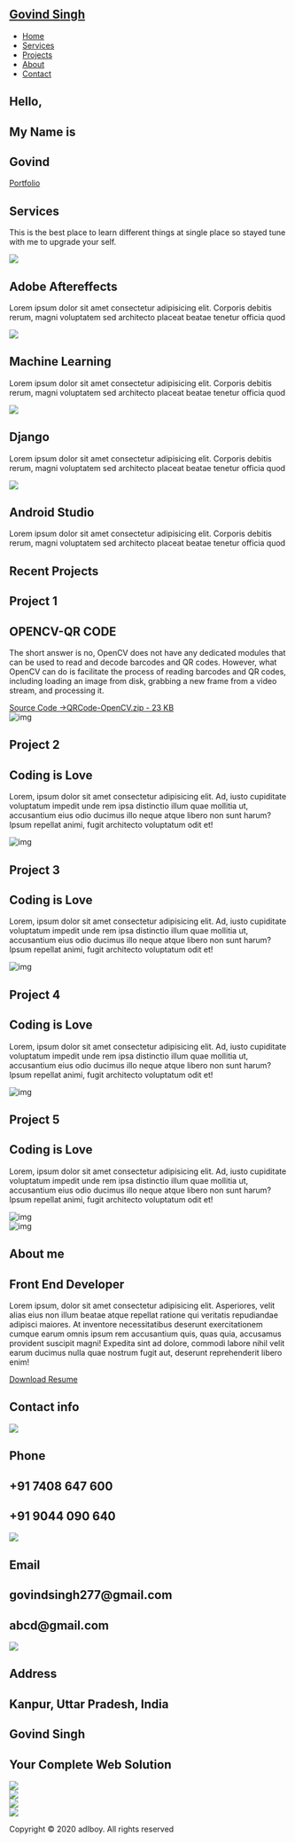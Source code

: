 <!DOCTYPE html>
<html lang="en">
<head>
  <meta charset="UTF-8">
  <meta name="viewport" content="width=device-width, initial-scale=1.0">
  <link rel="stylesheet" href="style.css">
  <title>My Website</title>
</head>
<body>
  <!-- Header -->
  <section id="header">
    <div class="header container">
      <div class="nav-bar">
        <div class="brand">
          <a href="#hero"><h1><span>G</span>ovind <span>S</span>ingh</h1></a>
        </div>
        <div class="nav-list">
          <div class="hamburger"><div class="bar"></div></div>
          <ul>
            <li><a href="#hero" data-after="Home">Home</a></li>
            <li><a href="#services" data-after="Service">Services</a></li>
            <li><a href="#projects" data-after="Projects">Projects</a></li>
            <li><a href="#about" data-after="About">About</a></li>
            <li><a href="#contact" data-after="Contact">Contact</a></li>
          </ul>
        </div>
      </div>
    </div>
  </section>
  <!-- End Header -->


  <!-- Hero Section  -->
  <section id="hero">
    <div class="hero container">
      <div>
        <h1>Hello, <span></span></h1>
        <h1>My Name is <span></span></h1>
        <h1>Govind <span></span></h1>
        <a href="#projects" type="button" class="cta">Portfolio</a>
      </div>
    </div>
  </section>
  <!-- End Hero Section  -->

  <!-- Service Section -->
  <section id="services">
    <div class="services container">
      <div class="service-top">
        <h1 class="section-title">Serv<span>i</span>ces</h1>
        <p>This is the best place to learn different things at single place so stayed tune with me to upgrade your self.</p>
      </div>
      <div class="service-bottom">
        <div class="service-item">
          <div class="icon"><img src="C:\Users\Pinki\Desktop\one-page-website-html-css-project-for-practice-master\one-page-website-html-css-project-for-practice-master\img/alogo.png"/></div>
          <h2>Adobe Aftereffects</h2>
          <p>Lorem ipsum dolor sit amet consectetur adipisicing elit. Corporis debitis rerum, magni voluptatem sed architecto placeat beatae tenetur officia quod</p>
        </div>
        <div class="service-item">
          <div class="icon"><img src="C:\Users\Pinki\Desktop\one-page-website-html-css-project-for-practice-master\one-page-website-html-css-project-for-practice-master\img/mlogo.png"></div>
          <h2>Machine Learning</h2>
          <p>Lorem ipsum dolor sit amet consectetur adipisicing elit. Corporis debitis rerum, magni voluptatem sed architecto placeat beatae tenetur officia quod</p>
        </div>
        <div class="service-item">
          <div class="icon"><img src="C:\Users\Pinki\Desktop\one-page-website-html-css-project-for-practice-master\one-page-website-html-css-project-for-practice-master\img/dlogo.png"/></div>
          <h2>Django</h2>
          <p>Lorem ipsum dolor sit amet consectetur adipisicing elit. Corporis debitis rerum, magni voluptatem sed architecto placeat beatae tenetur officia quod</p>
        </div>
        <div class="service-item">
          <div class="icon"><img src="C:\Users\Pinki\Desktop\one-page-website-html-css-project-for-practice-master\one-page-website-html-css-project-for-practice-master\img/alogo.png"/></div>
          <h2>Android Studio</h2>
          <p>Lorem ipsum dolor sit amet consectetur adipisicing elit. Corporis debitis rerum, magni voluptatem sed architecto placeat beatae tenetur officia quod</p>
        </div>
      </div>
    </div>
  </section>
  <!-- End Service Section -->

  <!-- Projects Section -->
  <section id="projects">
    <div class="projects container">
      <div class="projects-header">
        <h1 class="section-title">Recent <span>Projects</span></h1>
      </div>
      <div class="all-projects">
        <div class="project-item">
          <div class="project-info">
            <h1>Project 1</h1>
            <h2>OPENCV-QR CODE</h2>
            <p>The short answer is no, OpenCV does not have any dedicated modules that can be used to read and decode barcodes and QR codes. However, what OpenCV can do is facilitate the process of reading barcodes and QR codes, including loading an image from disk, grabbing a new frame from a video stream, and processing it.</p><a href="https://usersdrive.com/6ygre8hpcsme.html" target=_blank>Source Code ->QRCode-OpenCV.zip - 23 KB</a>
          </div>
          <div class="project-img">
            <img src="http://www.signsnsuch.com/wp-content/uploads/2013/02/theo_qr_codes2.jpg" alt="img">
          </div>
        </div>
        <div class="project-item">
          <div class="project-info">
            <h1>Project 2</h1>
            <h2>Coding is Love</h2>
            <p>Lorem, ipsum dolor sit amet consectetur adipisicing elit. Ad, iusto cupiditate voluptatum impedit unde rem ipsa distinctio illum quae mollitia ut, accusantium eius odio ducimus illo neque atque libero non sunt harum? Ipsum repellat animi, fugit architecto voluptatum odit et!</p>
          </div>
          <div class="project-img">
            <img src="./img/img-1.png" alt="img">
          </div>
        </div>
        <div class="project-item">
          <div class="project-info">
            <h1>Project 3</h1>
            <h2>Coding is Love</h2>
            <p>Lorem, ipsum dolor sit amet consectetur adipisicing elit. Ad, iusto cupiditate voluptatum impedit unde rem ipsa distinctio illum quae mollitia ut, accusantium eius odio ducimus illo neque atque libero non sunt harum? Ipsum repellat animi, fugit architecto voluptatum odit et!</p>
          </div>
          <div class="project-img">
            <img src="./img/img-1.png" alt="img">
          </div>
        </div>
        <div class="project-item">
          <div class="project-info">
            <h1>Project 4</h1>
            <h2>Coding is Love</h2>
            <p>Lorem, ipsum dolor sit amet consectetur adipisicing elit. Ad, iusto cupiditate voluptatum impedit unde rem ipsa distinctio illum quae mollitia ut, accusantium eius odio ducimus illo neque atque libero non sunt harum? Ipsum repellat animi, fugit architecto voluptatum odit et!</p>
          </div>
          <div class="project-img">
            <img src="./img/img-1.png" alt="img">
          </div>
        </div>
        <div class="project-item">
          <div class="project-info">
            <h1>Project 5</h1>
            <h2>Coding is Love</h2>
            <p>Lorem, ipsum dolor sit amet consectetur adipisicing elit. Ad, iusto cupiditate voluptatum impedit unde rem ipsa distinctio illum quae mollitia ut, accusantium eius odio ducimus illo neque atque libero non sunt harum? Ipsum repellat animi, fugit architecto voluptatum odit et!</p>
          </div>
          <div class="project-img">
            <img src="./img/img-1.png" alt="img">
          </div>
        </div>
      </div>
    </div>
  </section>
  <!-- End Projects Section -->

  <!-- About Section -->
  <section id="about">
    <div class="about container">
      <div class="col-left">
        <div class="about-img">
          <img src="./img/img-2.jpg" alt="img">
        </div>
      </div>
      <div class="col-right">
        <h1 class="section-title">About <span>me</span></h1>
        <h2>Front End Developer</h2>
        <p>Lorem ipsum, dolor sit amet consectetur adipisicing elit. Asperiores, velit alias eius non illum beatae atque repellat ratione qui veritatis repudiandae adipisci maiores. At inventore necessitatibus deserunt exercitationem cumque earum omnis ipsum rem accusantium quis, quas quia, accusamus provident suscipit magni! Expedita sint ad dolore, commodi labore nihil velit earum ducimus nulla quae nostrum fugit aut, deserunt reprehenderit libero enim!</p>
        <a href="#" class="cta">Download Resume</a>
      </div>
    </div>
  </section>
  <!-- End About Section -->

  <!-- Contact Section -->
  <section id="contact">
    <div class="contact container">
      <div><h1 class="section-title">Contact <span>info</span></h1></div>
      <div class="contact-items">
        <div class="contact-item">
          <div class="icon"><img src="https://img.icons8.com/bubbles/100/000000/phone.png"/></div>
          <div class="contact-info">
            <h1>Phone</h1>
            <h2>+91 7408 647 600</h2>
            <h2>+91 9044 090 640</h2>
          </div>
        </div>
        <div class="contact-item">
          <div class="icon"><img src="https://img.icons8.com/bubbles/100/000000/new-post.png"/></div>
          <div class="contact-info">
            <h1>Email</h1>
            <h2>govindsingh277@gmail.com</h2>
            <h2>abcd@gmail.com</h2>
          </div>
        </div>
        <div class="contact-item">
          <div class="icon"><img src="https://img.icons8.com/bubbles/100/000000/map-marker.png"/></div>
          <div class="contact-info">
            <h1>Address</h1>
            <h2>Kanpur, Uttar Pradesh, India</h2>
          </div>
        </div>
      </div>
    </div>
  </section>
  <!-- End Contact Section -->

  <!-- Footer -->
  <section id="footer">
    <div class="footer container">
      <div class="brand"><h1><span>G</span>ovind <span>S</span>ingh</h1></div>
      <h2>Your Complete Web Solution</h2>
      <div class="social-icon">
        <div class="social-item">
          <a href="#"><img src="https://img.icons8.com/bubbles/100/000000/facebook-new.png"/></a>
        </div>
        <div class="social-item">
          <a href="#"><img src="https://img.icons8.com/bubbles/100/000000/instagram-new.png"/></a>
        </div>
        <div class="social-item">
          <a href="#"><img src="https://img.icons8.com/bubbles/100/000000/twitter.png"/></a>
        </div>
        <div class="social-item">
          <a href="#"><img src="https://img.icons8.com/bubbles/100/000000/behance.png"/></a>
        </div>
      </div>
      <p>Copyright © 2020 adIboy. All rights reserved</p>
    </div>
  </section>
  <!-- End Footer -->
  <script src="./app.js"></script>
</body>
</html>
